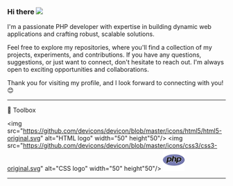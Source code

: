 ### Hi there <img src="https://raw.githubusercontent.com/MartinHeinz/MartinHeinz/master/wave.gif" width="30px">

I'm a passionate PHP developer with expertise in building dynamic web applications and crafting robust, scalable solutions.

Feel free to explore my repositories, where you'll find a collection of my projects, experiments, and contributions. 
If you have any questions, suggestions, or just want to connect, don't hesitate to reach out. I'm always open to exciting opportunities and collaborations.

Thank you for visiting my profile, and I look forward to connecting with you! 😊

---

🧰 Toolbox

<img src="https://github.com/devicons/devicon/blob/master/icons/html5/html5-original.svg" alt="HTML logo" width="50" height"50"/>
<img src="https://github.com/devicons/devicon/blob/master/icons/css3/css3-original.svg" alt="CSS logo" width="50" height"50"/> 
<img src="https://github.com/devicons/devicon/blob/master/icons/php/php-original.svg" alt="PHP Logo" width="50" height="50"/> 

---
